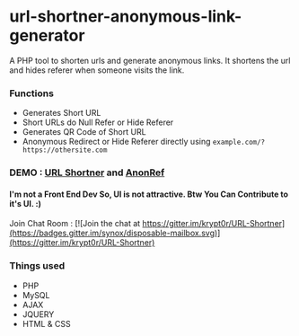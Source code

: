 # url-shortner-anonymous-link-generator
A PHP tool to shorten urls and generate anonymous links. It shortens the url and hides referer when someone visits the link.

### Functions
* Generates Short URL
* Short URLs do Null Refer or Hide Referer
* Generates QR Code of Short URL
* Anonymous Redirect or Hide Referer directly using
`example.com/?https://othersite.com`


### DEMO : [URL Shortner](http://shorten.gq) and  [AnonRef](https://anonref.me/)

#### I'm not a Front End Dev So, UI is not attractive. Btw You Can Contribute to it's UI. :)
Join Chat Room : [![Join the chat at https://gitter.im/krypt0r/URL-Shortner](https://badges.gitter.im/synox/disposable-mailbox.svg)](https://gitter.im/krypt0r/URL-Shortner)
### Things used 
* PHP
* MySQL
* AJAX
* JQUERY
* HTML & CSS
